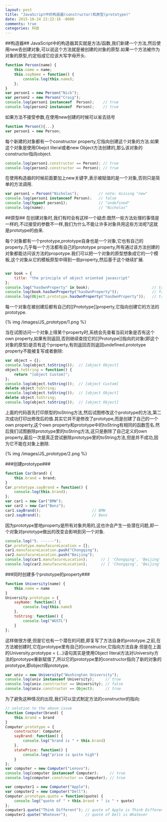 ```yaml
---
layout: post
title: "JavaScript中的构造器(constructor)和原型(prototype)"
date: 2015-10-24 22:22:16 -0600
comments: true
categories: 科技
---
```

##构造器##
JavaScript中的构造器其实就是方法/函数,我们新建一个方法,然后使用new去创建对象,可以说这个方法就是被创建的对象的原型.如果一个方法被作为对象的原型,约定俗成它应该大写字母开头.

``` Javascript
function Person(name) {
    this.name = name;
    this.sayName = function() {
        console.log(this.name);
    };
}
var person1 = new Person("Nick");
var person2 = new Person("Craig");
console.log(person1 instanceof  Person);    // true
console.log(person2 instanceof  Person);    // true
```
如果方法不接受参数,在使用new创建的时候可以省去括号

``` Javascript
function Person(){...}
var person1 = new Person;
```
每个新建的对象都有一个constructor property,它指向创建这个对象的方法.如果这个对象是使用Obejct literal或者new Object方法创建的,那么该对象的constructor指向object.

``` JavaScript
console.log(person1.constructor == Person); // true
console.log(person2.constructor == Person); // true
```
在使用构造器的时候前面要加上new关键字,表示被赋值的是一个对象,否则只是简单的方法调用.

``` Javascript
var person1 = Person("Nicholas");         // note: missing "new"console.log(person1 instanceof Person);   // falseconsole.log(typeof person1);              // "undefined"console.log(name);                        // "Nicholas"
```

##原型##
在创建对象时,我们有时会有这样一个疑虑:既然一些方法处理的事情是一样的,不过接受的参数不一样,我们为什么不能让许多对象共用这些方法呢?这就是prototype的由来.

每个对象都有一个prototype,prototype自身也是一个对象,它也有自己的property.几乎每一个方法都有自己的prototype property,所有通过该方法创建的对象都能访问该方法的propotype.我们可以把一个对象的原型想象成它的一个模板,这个对象从它的模板原型中得到一些property,然后基于这个继续扩展.

``` Javascript

var book = {
    title: "the principle of object oriented javascript"
};
console.log("hasOwnProperty" in book);                            // true
console.log(book.hasOwnProperty("hasOwnProperty"));               // false
console.log(Object.prototype.hasOwnProperty("hasOwnProperty"));   // true
```
每一个对象在被创建后都有自己的[[Prototype]]property,它指向创建它的方法的prototype.

 {% img /images/JS_prototype/1.png %}

当在试图访问一个对象上得某个property时,系统会先查看当前对象是否有这个own property,如果有则返回,否则继续查找它的[[Prototype]]指向的对象(即这个对象的原型)是否有这个property,有则返回否则返回undefined.prototype property不能被复写或者删除:

``` Javascript
var object = {};
console.log(object.toString());  // [object Object]
object.toString = function() {
    return "[object Custom]";
};
console.log(object.toString());  // [object Custom]
delete object.toString;
console.log(object.toString());  // [object Object]
delete object.toString;
console.log(object.toString());  // [object Object]
```
上面的代码首先打印原型的toString方法,然后试图修改这个prototype的方法,第二次成功打印出修改后的值.其实它并不是修改了prototype,而是创建了自己的一个own property,这个own property和prototype中的toString有相同的函数签名.然后我们试图删除prototype里的toString方法,这只是删除了自己定义的own property,最后一次是真正尝试删除prototype里的toString方法,但是并不成功,因为它不能在对象上删除.

 {% img /images/JS_prototype/2.png %}
 
###创建prototype###

``` Javascript
function Car(brand) {
    this.brand = brand;
}
Car.prototype.sayBrand = function() {
    console.log(this.brand);
};
var car1 = new Car("BMW");
var car2 = new Car("Benz");
car1.sayBrand();                       // BMW
car2.sayBrand();                       // Benz
```
因为prototype里地property是所有对象共用的,这也许会产生一些潜在问题,即一个对象对prototype做出的改变会影响到另一个对象.

``` Javascript
console.log("5. ------");
Car.prototype.manufacureLocation = [];
car1.manufacureLocation.push("Chongqing");
car2.manufacureLocation.push("Beijing");
console.log(car1.manufacureLocation);      // [ 'Chongqing', 'Beijing' ]
console.log(car2.manufacureLocation);      // [ 'Chongqing', 'Beijing' ]
```

###同时创建多个prototype的property###
``` Javascript
function University(name) {
    this.name = name
}
University.prototype = {
    sayName: function() {
        console.log(this.name)
    },
    toString: function() {
        console.log("WUSTL")
    }
};
```
这样做很方便,但是它也有一个潜在的问题,即复写了方法自身的prototype.之前,在方法被创建时,它在prototype里有自己的constructor,它指向方法自身.但是在上面的University.prototype = {...}语句其实是使用Object literal方法对University方法的prototype重新赋值了,所以它的prototype里的constructor指向了新的对象的prototype,即object得prototype.

``` Javascript
var univ = new University("Washington University");
console.log(univ instanceof University);     // true
console.log(univ.constructor == University); // false
console.log(univ.constructor == Object);     // true
```
为了避免这种情况的出现,我们可以显式制定方法的constructor的指向:

``` Javascript
// solution to the above issue
function Computer(brand) {
    this.brand = brand
}
Computer.prototype = {
    constructor: Computer,
    sayBrand: function() {
        console.log("brand is " + this.brand)
    },
    statePrice: function() {
        console.log("price is quite high")
    }
};
var computer = new Computer("Lenovo");
console.log(computer instanceof Computer);     // true
console.log(computer.constructor == Computer); // true
```

``` Javascript
var computer1 = new Computer("Apple");
var computer2 = new Computer("Dell");
Computer.prototype.quote = function(quote) {
    console.log("quote of " + this.brand + " is " + quote)
};
computer1.quote("Think Different"); // quote of Apple is Think Different
computer2.quote("Whatever");        // quote of Dell is Whatever
```